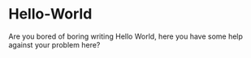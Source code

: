 # Hello-World
Are you bored of boring writing Hello World, here you have some help against your problem here?
